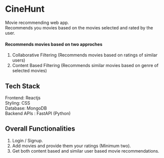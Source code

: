# CineHunt

Movie recommending web app. <br>
Recommends you movies based on the movies selected and rated by the user.

#### Recommends movies based on two approches
  1. Collaborative Filtering (Recommends movies based on ratings of similar users)
  2. Content Based Filtering (Recommends similar movies based on genre of selected movies)

## Tech Stack
  Frontend: Reactjs <br>
  Styling: CSS <br>
  Database: MongoDB <br>
  Backend APIs : FastAPI (Python) <br>
 
## Overall Functionalities
  1. Login / Signup. 
  2. Add movies and provide them your ratings (Minimum two).
  3. Get both content based and similar user based movie recommendations.
  




